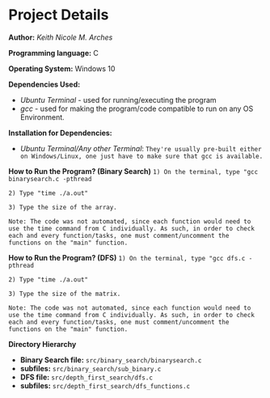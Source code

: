 # Project Details

**Author:** _Keith Nicole M. Arches_

**Programming language:** C

**Operating System:** Windows 10

**Dependencies Used:**
- _Ubuntu Terminal_ - used for running/executing the program
- _gcc_ - used for making the program/code compatible to run on any OS Environment.


**Installation for Dependencies:**
- _Ubuntu Terminal/Any other Terminal_: `They're usually pre-built either on Windows/Linux, one just have to make sure that gcc is available.`

**How to Run the Program? (Binary Search)**
`1) On the terminal, type "gcc binarysearch.c -pthread`

`2) Type "time ./a.out"`

`3) Type the size of the array.`

`Note: The code was not automated, since each function would need to use the time command from C individually. As such, in order to check each and every function/tasks, one must comment/uncomment the functions on the "main" function.`

**How to Run the Program? (DFS)**
`1) On the terminal, type "gcc dfs.c -pthread`

`2) Type "time ./a.out"`

`3) Type the size of the matrix.`

`Note: The code was not automated, since each function would need to use the time command from C individually. As such, in order to check each and every function/tasks, one must comment/uncomment the functions on the "main" function.`

**Directory Hierarchy**
- **Binary Search file:** `src/binary_search/binarysearch.c`
- **subfiles:** `src/binary_search/sub_binary.c`
- **DFS file:** `src/depth_first_search/dfs.c`
- **subfiles:** `src/depth_first_search/dfs_functions.c`
